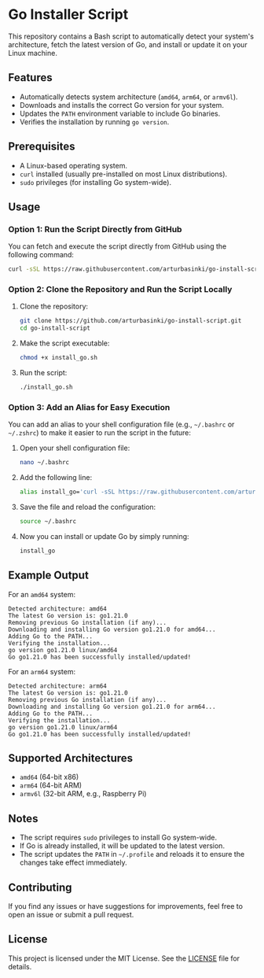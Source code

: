 # Go Installer Script

This repository contains a Bash script to automatically detect your system's architecture, fetch the latest version of Go, and install or update it on your Linux machine.

## Features

- Automatically detects system architecture (`amd64`, `arm64`, or `armv6l`).
- Downloads and installs the correct Go version for your system.
- Updates the `PATH` environment variable to include Go binaries.
- Verifies the installation by running `go version`.

## Prerequisites

- A Linux-based operating system.
- `curl` installed (usually pre-installed on most Linux distributions).
- `sudo` privileges (for installing Go system-wide).

## Usage

### Option 1: Run the Script Directly from GitHub

You can fetch and execute the script directly from GitHub using the following command:

```bash
curl -sSL https://raw.githubusercontent.com/arturbasinki/go-install-script/refs/heads/master/go_version.sh | bash
```

### Option 2: Clone the Repository and Run the Script Locally

1. Clone the repository:

   ```bash
   git clone https://github.com/arturbasinki/go-install-script.git
   cd go-install-script
   ```

2. Make the script executable:

   ```bash
   chmod +x install_go.sh
   ```

3. Run the script:
   ```bash
   ./install_go.sh
   ```

### Option 3: Add an Alias for Easy Execution

You can add an alias to your shell configuration file (e.g., `~/.bashrc` or `~/.zshrc`) to make it easier to run the script in the future:

1. Open your shell configuration file:

   ```bash
   nano ~/.bashrc
   ```

2. Add the following line:

   ```bash
   alias install_go='curl -sSL https://raw.githubusercontent.com/arturbasinki/go-install-script/refs/heads/master/go_version.sh | bash'
   ```

3. Save the file and reload the configuration:

   ```bash
   source ~/.bashrc
   ```

4. Now you can install or update Go by simply running:
   ```bash
   install_go
   ```

## Example Output

For an `amd64` system:

```
Detected architecture: amd64
The latest Go version is: go1.21.0
Removing previous Go installation (if any)...
Downloading and installing Go version go1.21.0 for amd64...
Adding Go to the PATH...
Verifying the installation...
go version go1.21.0 linux/amd64
Go go1.21.0 has been successfully installed/updated!
```

For an `arm64` system:

```
Detected architecture: arm64
The latest Go version is: go1.21.0
Removing previous Go installation (if any)...
Downloading and installing Go version go1.21.0 for arm64...
Adding Go to the PATH...
Verifying the installation...
go version go1.21.0 linux/arm64
Go go1.21.0 has been successfully installed/updated!
```

## Supported Architectures

- `amd64` (64-bit x86)
- `arm64` (64-bit ARM)
- `armv6l` (32-bit ARM, e.g., Raspberry Pi)

## Notes

- The script requires `sudo` privileges to install Go system-wide.
- If Go is already installed, it will be updated to the latest version.
- The script updates the `PATH` in `~/.profile` and reloads it to ensure the changes take effect immediately.

## Contributing

If you find any issues or have suggestions for improvements, feel free to open an issue or submit a pull request.

## License

This project is licensed under the MIT License. See the [LICENSE](LICENSE) file for details.
